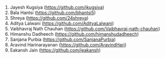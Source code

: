 1. Jayesh Kugsiya (https://github.com/jkugsiya)
2. Bala Hantsi    (https://github.com/bhantsi5) 
3. Shreya         (https://github.com/24shreya)        
4. Aditya Lalwani (https://github.com/AdityaLalwani)
5. Vaibhavraj Nath Chauhan (https://github.com/Vaibhavraj-nath-chauhan)
6. Himanshu Dadheech (https://github.com/himanshudadheech)
7. Sanjana Purbia (https://github.com/SanjanaPurbia)
8. Aravind Harinarayanan (https://github.com/AravindHari)
9. Eakansh Jain (https://github.com/jeakansh)
